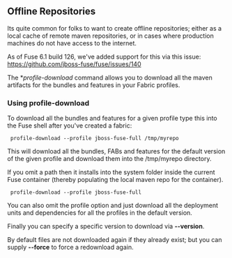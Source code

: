 ## Offline Repositories

Its quite common for folks to want to create offline repositories; either as a local cache of remote maven repositories, or in cases where production machines do not have access to the internet.

As of Fuse 6.1 build 126, we've added support for this via this issue: https://github.com/jboss-fuse/fuse/issues/140

The **profile-download* command allows you to download all the maven artifacts for the bundles and features in your Fabric profiles.

### Using profile-download

To download all the bundles and features for a given profile type this into the Fuse shell after you've created a fabric:

     profile-download --profile jboss-fuse-full /tmp/myrepo

This will download all the bundles, FABs and features for the default version of the given profile and download them into the /tmp/myrepo directory.

If you omit a path then it installs into the system folder inside the current Fuse container (thereby populating the local maven repo for the container).

     profile-download --profile jboss-fuse-full

You can also omit the profile option and just download all the deployment units and dependencies for all the profiles in the default version.

Finally you can specify a specific version to download via **--version**.

By default files are not downloaded again if they already exist; but you can supply **--force** to force a redownload again.
